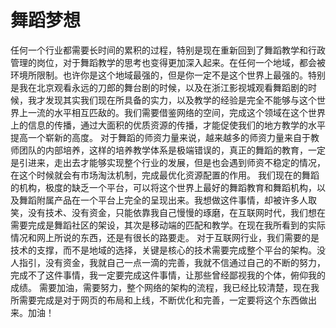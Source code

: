 # 舞蹈梦想

任何一个行业都需要长时间的累积的过程，特别是现在重新回到了舞蹈教学和行政管理的岗位，对于舞蹈教学的思考也变得更加深入起来。在任何一个地域，都会被环境所限制。也许你是这个地域最强的，但是你一定不是这个世界上最强的。特别是我在北京观看永远的刀郎的舞台剧的时候，以及在浙江影视城观看舞蹈剧的时候，我才发现其实我们现在所具备的实力，以及教学的经验是完全不能够与这个世界上一流的水平相互匹敌的。我们需要借鉴网络的空间，完成这个领域在这个世界上的信息的传播，通过大面积的优质资源的传播，才能促使我们的地方教学的水平提高一个崭新的高度。
对于舞蹈的师资力量来说，越来越多的师资力量来自于教师团队的内部培养，这样的培养教学体系是极端错误的，真正的舞蹈的教育，一定是引进来，走出去才能够实现整个行业的发展，但是也会遇到师资不稳定的情况，在这个时候就会有市场淘汰机制，完成最优化资源配置的作用。
我们现在的舞蹈的机构，极度的缺乏一个平台，可以将这个世界上最好的舞蹈教育和舞蹈机构，以及舞蹈附属产品在一个平台上完全的呈现出来。我想做这件事情，却被许多人取笑，没有技术、没有资金，只能依靠我自己慢慢的琢磨，在互联网时代，我们想在需要完成是舞蹈社区的架设，其次是移动端的匹配和教学。在现在我所看到的实际情况和网上所说的东西，还是有很长的路要走。
对于互联网行业，我们需要的是技术的支撑，而不是地域的选择，关键是核心的技术需要完成整个平台的架构。没人指引，没有资金，我就自己一点一滴的完善，我就不信通过自己的不断的努力，完成不了这件事情，我一定要完成这件事情，让那些曾经鄙视我的个体，俯仰我的成绩。
需要加油，需要努力，整个网络的架构的流程，我已经比较清楚，现在我所需要完成是对于网页的布局和上线，不断优化和完善，一定要将这个东西做出来。加油！
